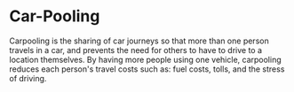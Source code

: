 # Car-Pooling
Carpooling is the sharing of car journeys so that more than one person travels in a car, and prevents the need for others to have to drive to a location themselves. By having more people using one vehicle, carpooling reduces each person's travel costs such as: fuel costs, tolls, and the stress of driving.
